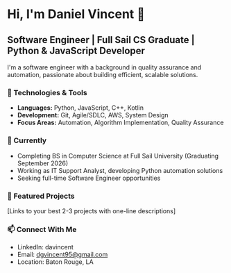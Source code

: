 # Hi, I'm Daniel Vincent 👋

## Software Engineer | Full Sail CS Graduate | Python & JavaScript Developer

I'm a software engineer with a background in quality assurance and automation, 
passionate about building efficient, scalable solutions.

### 🔧 Technologies & Tools
- **Languages:** Python, JavaScript, C++, Kotlin
- **Development:** Git, Agile/SDLC, AWS, System Design
- **Focus Areas:** Automation, Algorithm Implementation, Quality Assurance

### 💼 Currently
- Completing BS in Computer Science at Full Sail University (Graduating September 2026)
- Working as IT Support Analyst, developing Python automation solutions
- Seeking full-time Software Engineer opportunities

### 🚀 Featured Projects
[Links to your best 2-3 projects with one-line descriptions]

### 📫 Connect With Me
- LinkedIn: davincent
- Email: dgvincent95@gmail.com
- Location: Baton Rouge, LA
